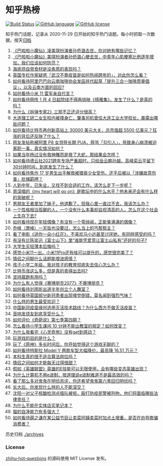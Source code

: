 # 知乎热榜
[![Build Status](https://github.com/ToWeLong/zhihu-hot-questions/workflows/CI/badge.svg)](https://github.com/ToWeLong/zhihu-hot-questions/actions)
[![GitHub language](https://img.shields.io/badge/language-golang-orange.svg)](https://golang.org/)
[![GitHub license](https://img.shields.io/github/license/ToWeLong/zhihu-hot-questions)](https://github.com/ToWeLong/zhihu-hot-questions/blob/main/LICENSE)

知乎热门话题，记录从 2020-11-29 日开始的知乎热门话题。每小时抓取一次数据，按天[归档](./archives)

<!-- BEGIN -->

1. [《巴啦啦小魔仙》凌美琪扮演者孙侨潞去世，你对她有哪些记忆？](https://www.zhihu.com/question/437555370)
1. [《巴啦啦小魔仙》美琪扮演者孙侨潞心梗去世，中青年心肌梗塞比例逐年增加，我们应该如何防范？](https://www.zhihu.com/question/437566670)
1. [海底捞自带食材是没素质的表现吗？](https://www.zhihu.com/question/284118317)
1. [英国专栏作家疑惑「武汉不靠疫苗是如何热闹跨年的」，对此你怎么看？](https://www.zhihu.com/question/437552639)
1. [如何看待阿里巴巴向云南咖啡协会发函并代起草「提升三合一咖啡质量倡议」，以及云南方面的回应?](https://www.zhihu.com/question/437565923)
1. [如何看待小米 11 雷军亲自代言？](https://www.zhihu.com/question/437461487)
1. [如何看待网传 1 月 4 日起院线不得再排映《晴雅集》，发生了什么？是真的吗？](https://www.zhihu.com/question/437579196)
1. [为什么《拆弹专家2》三观不正还评分很高？](https://www.zhihu.com/question/436744480)
1. [大连理工研二女生校内被撞身亡，肇事司机曾任大连工业大学校长，暴露出哪些问题？](https://www.zhihu.com/question/437581895)
1. [如何看待比特币再创新高站上 30000 美元大关，总市值超 5500 亿美元？狂涨的背后还反映了什么？](https://www.zhihu.com/question/437579894)
1. [网友发帖称被阿里 P8 女领导长期 PUA，辱骂「勾引人」，导致身心崩溃被迫离职一事，真实情况如何？](https://www.zhihu.com/question/437420771)
1. [如果当年杨过没有救神雕而是救了大蛇，那结果会怎样？](https://www.zhihu.com/question/436449895)
1. [如何看待德云社2021跨年专场严重超时，只给岳云鹏孙越、高峰栾云平留下30分钟时间，到底发生了什么？](https://www.zhihu.com/question/437372596)
1. [如何看待焦作 17 岁男生出手解救被猥亵少女受伤，还手后被以「涉嫌故意伤害」批捕羁押？](https://www.zhihu.com/question/437161836)
1. [人到中年，已失业，又找不到合适的工作，该怎么走下一步呢？](https://www.zhihu.com/question/298441731)
1. [周深唱的《my heart will go on》是歌坛中的什么水平？他未来还会有什么样的突破呢？](https://www.zhihu.com/question/437444158)
1. [男朋友王者里加了妹子，他道歉了，但我心里一直过不去，我该怎么办？](https://www.zhihu.com/question/436969651)
1. [一个性格相当孤僻的人，一个没有什么本事却自视清高的人，怎么在这个社会上生存下去?](https://www.zhihu.com/question/328924656)
1. [如何看待现在年轻偶像？有没有一个零绯闻，正能量满满的偶像？](https://www.zhihu.com/question/436788903)
1. [乔峰（萧峰）一天饭也没要过，怎么当上的丐帮帮主？](https://www.zhihu.com/question/436835389)
1. [看了电影《送你一朵小红花》，不喜欢马小远甚至讨厌她，有同样感受的吗？](https://www.zhihu.com/question/437436370)
1. [有没有比陈奕迅《富士山下》里“谁能凭爱意让富士山私有”还好的句子?](https://www.zhihu.com/question/424619553)
1. [大学生买轻薄本后悔吗？](https://www.zhihu.com/question/413897260)
1. [感觉小米11一出，小米11Pro还有啥可以提升的，感觉很完美了？](https://www.zhihu.com/question/436921234)
1. [情侣之间聊什么话题能增进感情？](https://www.zhihu.com/question/292755353)
1. [孩子小学二年级，我对孩子的教育彻底失去信心怎么办？](https://www.zhihu.com/question/431447269)
1. [比特币涨这么多，但是真的卖得出去吗?](https://www.zhihu.com/question/436444886)
1. [坚持晨跑有用吗？](https://www.zhihu.com/question/436666369)
1. [为什么有人觉得《赛博朋克2077》不赛博朋克？](https://www.zhihu.com/question/436950342)
1. [如何看待刘雨昕出道半年创立个人舞室？](https://www.zhihu.com/question/437490213)
1. [如何看待英国部分新冠患者出现嗅觉倒错，莫名闻到强烈气味？](https://www.zhihu.com/question/436891750)
1. [什么样的男生最受欢迎？](https://www.zhihu.com/question/30311473)
1. [中国新冠疫苗缘何选用灭活技术路线？为什么西方不做灭活疫苗？](https://www.zhihu.com/question/437310940)
1. [音响发烧友到底享受什么？](https://www.zhihu.com/question/20977704)
1. [如何评价《奇葩说》第七季第四期？](https://www.zhihu.com/question/437576691)
1. [怎么看待小学生课间 10 分钟不能出教室的规定？如何改变？](https://www.zhihu.com/question/437009417)
1. [为什么我看完《心灵奇旅》没有get到感动？](https://www.zhihu.com/question/436788096)
1. [玩游戏的目的是什么？](https://www.zhihu.com/question/435129572)
1. [玩了《原神》多长时间后，你开始觉得这个游戏无聊的？](https://www.zhihu.com/question/423597371)
1. [如何看待特斯拉 Model Y 两款车型大幅降价，最高降 16.51 万元？](https://www.zhihu.com/question/437391008)
1. [本科生真的很不适合算法岗位吗？](https://www.zhihu.com/question/425828012)
1. [情侣之间如何才能每天过得很甜？](https://www.zhihu.com/question/307721987)
1. [假如《英雄联盟》英雄的E技能可以无限使用，会有哪些变态英雄出现？](https://www.zhihu.com/question/421716815)
1. [为什么计算机不用e进制，按道理说e进制难道不是最高效的吗？](https://www.zhihu.com/question/435375360)
1. [看了那么多对鬼鬼在明侦恶评，你还希望鬼鬼第六季回归明侦吗？](https://www.zhihu.com/question/377316310)
1. [长大后，你发现什么样的人不能深交？](https://www.zhihu.com/question/340083676)
1. [沈阳一对父子核酸检测点插队被拒，殴打防疫民警被刑拘，他们将面临哪些法律责任？](https://www.zhihu.com/question/437509885)
1. [为什么不能在实体店买笔记本？](https://www.zhihu.com/question/434240943)
1. [猫的自净能力有多强大？](https://www.zhihu.com/question/59627314)
1. [如何看待薛之谦在某公益节目让卖菜阿姨卖菜时加点土增重，是否在劝导欺骗消费者？](https://www.zhihu.com/question/437496625)

<!-- END -->

历史归档 [./archives](./archives)


### License
[zhihu-hot-questions](https://github.com/towelong/zhihu-hot-questions) 的源码使用 MIT License 发布。